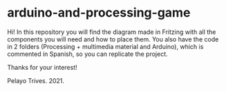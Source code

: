 # arduino-and-processing-game

Hi! In this repository you will find the diagram made in Fritzing with all the components you will need and how to place them.
You also have the code in 2 folders (Processing + multimedia material and Arduino), which is commented in Spanish, so you can replicate the project.

Thanks for your interest!

Pelayo Trives. 2021.
